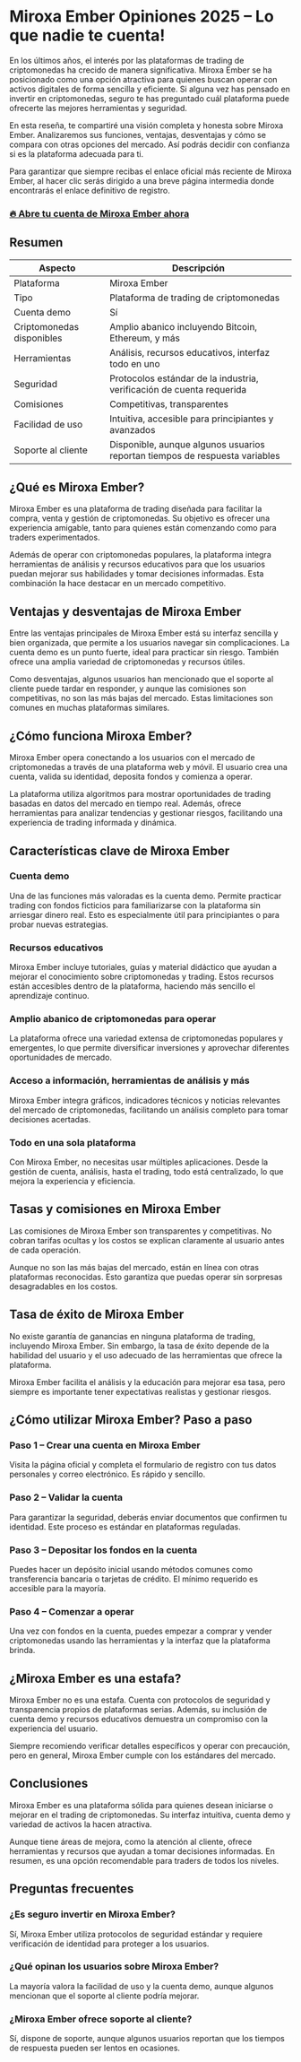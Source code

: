 # Miroxa Ember Opiniones 2025 – Lo que nadie te cuenta!
 

En los últimos años, el interés por las plataformas de trading de criptomonedas ha crecido de manera significativa. Miroxa Ember se ha posicionado como una opción atractiva para quienes buscan operar con activos digitales de forma sencilla y eficiente. Si alguna vez has pensado en invertir en criptomonedas, seguro te has preguntado cuál plataforma puede ofrecerte las mejores herramientas y seguridad.

En esta reseña, te compartiré una visión completa y honesta sobre Miroxa Ember. Analizaremos sus funciones, ventajas, desventajas y cómo se compara con otras opciones del mercado. Así podrás decidir con confianza si es la plataforma adecuada para ti.

Para garantizar que siempre recibas el enlace oficial más reciente de Miroxa Ember, al hacer clic serás dirigido a una breve página intermedia donde encontrarás el enlace definitivo de registro.

### [🔥 Abre tu cuenta de Miroxa Ember ahora](https://github.com/PabloBriggs2144/homebrew-core/blob/master/434es.md)
## Resumen

| Aspecto                  | Descripción                                                                 |
|--------------------------|-----------------------------------------------------------------------------|
| Plataforma               | Miroxa Ember                                                                |
| Tipo                     | Plataforma de trading de criptomonedas                                     |
| Cuenta demo              | Sí                                                                          |
| Criptomonedas disponibles| Amplio abanico incluyendo Bitcoin, Ethereum, y más                         |
| Herramientas             | Análisis, recursos educativos, interfaz todo en uno                         |
| Seguridad                | Protocolos estándar de la industria, verificación de cuenta requerida       |
| Comisiones               | Competitivas, transparentes                                                 |
| Facilidad de uso         | Intuitiva, accesible para principiantes y avanzados                         |
| Soporte al cliente       | Disponible, aunque algunos usuarios reportan tiempos de respuesta variables |

## ¿Qué es Miroxa Ember?

Miroxa Ember es una plataforma de trading diseñada para facilitar la compra, venta y gestión de criptomonedas. Su objetivo es ofrecer una experiencia amigable, tanto para quienes están comenzando como para traders experimentados.

Además de operar con criptomonedas populares, la plataforma integra herramientas de análisis y recursos educativos para que los usuarios puedan mejorar sus habilidades y tomar decisiones informadas. Esta combinación la hace destacar en un mercado competitivo.

## Ventajas y desventajas de Miroxa Ember

Entre las ventajas principales de Miroxa Ember está su interfaz sencilla y bien organizada, que permite a los usuarios navegar sin complicaciones. La cuenta demo es un punto fuerte, ideal para practicar sin riesgo. También ofrece una amplia variedad de criptomonedas y recursos útiles.

Como desventajas, algunos usuarios han mencionado que el soporte al cliente puede tardar en responder, y aunque las comisiones son competitivas, no son las más bajas del mercado. Estas limitaciones son comunes en muchas plataformas similares.

## ¿Cómo funciona Miroxa Ember?

Miroxa Ember opera conectando a los usuarios con el mercado de criptomonedas a través de una plataforma web y móvil. El usuario crea una cuenta, valida su identidad, deposita fondos y comienza a operar.

La plataforma utiliza algoritmos para mostrar oportunidades de trading basadas en datos del mercado en tiempo real. Además, ofrece herramientas para analizar tendencias y gestionar riesgos, facilitando una experiencia de trading informada y dinámica.

## Características clave de Miroxa Ember

### Cuenta demo

Una de las funciones más valoradas es la cuenta demo. Permite practicar trading con fondos ficticios para familiarizarse con la plataforma sin arriesgar dinero real. Esto es especialmente útil para principiantes o para probar nuevas estrategias.

### Recursos educativos

Miroxa Ember incluye tutoriales, guías y material didáctico que ayudan a mejorar el conocimiento sobre criptomonedas y trading. Estos recursos están accesibles dentro de la plataforma, haciendo más sencillo el aprendizaje continuo.

### Amplio abanico de criptomonedas para operar

La plataforma ofrece una variedad extensa de criptomonedas populares y emergentes, lo que permite diversificar inversiones y aprovechar diferentes oportunidades de mercado.

### Acceso a información, herramientas de análisis y más

Miroxa Ember integra gráficos, indicadores técnicos y noticias relevantes del mercado de criptomonedas, facilitando un análisis completo para tomar decisiones acertadas.

### Todo en una sola plataforma

Con Miroxa Ember, no necesitas usar múltiples aplicaciones. Desde la gestión de cuenta, análisis, hasta el trading, todo está centralizado, lo que mejora la experiencia y eficiencia.

## Tasas y comisiones en Miroxa Ember

Las comisiones de Miroxa Ember son transparentes y competitivas. No cobran tarifas ocultas y los costos se explican claramente al usuario antes de cada operación.

Aunque no son las más bajas del mercado, están en línea con otras plataformas reconocidas. Esto garantiza que puedas operar sin sorpresas desagradables en los costos.

## Tasa de éxito de Miroxa Ember

No existe garantía de ganancias en ninguna plataforma de trading, incluyendo Miroxa Ember. Sin embargo, la tasa de éxito depende de la habilidad del usuario y el uso adecuado de las herramientas que ofrece la plataforma.

Miroxa Ember facilita el análisis y la educación para mejorar esa tasa, pero siempre es importante tener expectativas realistas y gestionar riesgos.

## ¿Cómo utilizar Miroxa Ember? Paso a paso

### Paso 1 – Crear una cuenta en Miroxa Ember

Visita la página oficial y completa el formulario de registro con tus datos personales y correo electrónico. Es rápido y sencillo.

### Paso 2 – Validar la cuenta

Para garantizar la seguridad, deberás enviar documentos que confirmen tu identidad. Este proceso es estándar en plataformas reguladas.

### Paso 3 – Depositar los fondos en la cuenta

Puedes hacer un depósito inicial usando métodos comunes como transferencia bancaria o tarjetas de crédito. El mínimo requerido es accesible para la mayoría.

### Paso 4 – Comenzar a operar

Una vez con fondos en la cuenta, puedes empezar a comprar y vender criptomonedas usando las herramientas y la interfaz que la plataforma brinda.

## ¿Miroxa Ember es una estafa?

Miroxa Ember no es una estafa. Cuenta con protocolos de seguridad y transparencia propios de plataformas serias. Además, su inclusión de cuenta demo y recursos educativos demuestra un compromiso con la experiencia del usuario.

Siempre recomiendo verificar detalles específicos y operar con precaución, pero en general, Miroxa Ember cumple con los estándares del mercado.

## Conclusiones

Miroxa Ember es una plataforma sólida para quienes desean iniciarse o mejorar en el trading de criptomonedas. Su interfaz intuitiva, cuenta demo y variedad de activos la hacen atractiva.

Aunque tiene áreas de mejora, como la atención al cliente, ofrece herramientas y recursos que ayudan a tomar decisiones informadas. En resumen, es una opción recomendable para traders de todos los niveles.

## Preguntas frecuentes

### ¿Es seguro invertir en Miroxa Ember?

Sí, Miroxa Ember utiliza protocolos de seguridad estándar y requiere verificación de identidad para proteger a los usuarios.

### ¿Qué opinan los usuarios sobre Miroxa Ember?

La mayoría valora la facilidad de uso y la cuenta demo, aunque algunos mencionan que el soporte al cliente podría mejorar.

### ¿Miroxa Ember ofrece soporte al cliente?

Sí, dispone de soporte, aunque algunos usuarios reportan que los tiempos de respuesta pueden ser lentos en ocasiones.